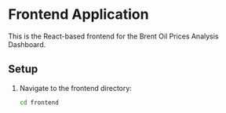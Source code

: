 # Frontend Application

This is the React-based frontend for the Brent Oil Prices Analysis Dashboard.

## Setup

1. Navigate to the frontend directory:
   ```bash
   cd frontend
